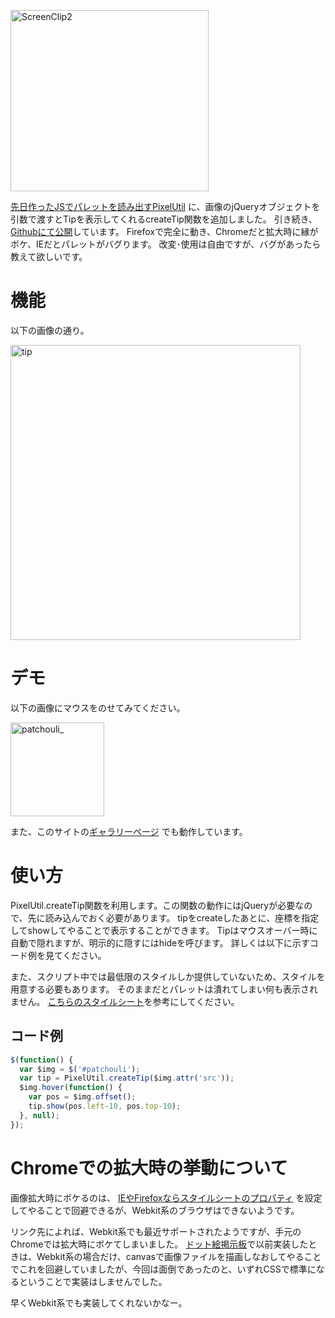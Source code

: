 <a href="http://manaten.net/wp-content/uploads/2013/04/ScreenClip2.png"><img src="http://manaten.net/wp-content/uploads/2013/04/ScreenClip2.png" alt="ScreenClip2" width="317" height="290" class="aligncenter size-full wp-image-416" /></a>


[先日作ったJSでパレットを読み出すPixelUtil](http://manaten.net/archives/310)
に、画像のjQueryオブジェクトを引数で渡すとTipを表示してくれるcreateTip関数を追加しました。
引き続き、[Githubにて公開](https://github.com/manaten/misc/blob/master/pixel_util/pixel_util.js)しています。
Firefoxで完全に動き、Chromeだと拡大時に縁がボケ、IEだとパレットがバグります。
改変･使用は自由ですが、バグがあったら教えて欲しいです。

<!-- more -->

# 機能
以下の画像の通り。

<a href="http://manaten.net/wp-content/uploads/2013/04/tip.png"><img src="http://manaten.net/wp-content/uploads/2013/04/tip.png" alt="tip" width="464" height="472" class="aligncenter size-full wp-image-366" /></a>


# デモ
以下の画像にマウスをのせてみてください。

<a href="http://manaten.net/wp-content/uploads/2013/04/patchouli_.gif"><img src="http://manaten.net/wp-content/uploads/2013/04/patchouli_.gif" alt="patchouli_" width="150" height="150" class="aligncenter size-full wp-image-285" id="patchouli" /></a>

<div>
<style>
div.pixelTip{text-align:center;z-index:10;color:#EEE;font-size:11px;background-color:rgba(0,0,0,0.5);padding:4px;border-radius:6px;box-shadow:0 0 10px #777}div.pixelTip span{margin:0 2px}div.pixelTip span.width:before{content:"w:"}div.pixelTip span.width:after{content:"px"}div.pixelTip span.height:before{content:"h:"}div.pixelTip span.height:after{content:"px"}div.pixelTip span.size:after{content:"byte"}div.pixelTip span.colorNum:after{content:"色"}div.pixelTip span.depth:after{content:"bit"}div.pixelTip div.controll{margin-bottom:1px;width:100%;height:16px;text-align:left;vertical-align:middle}div.pixelTip div.controll button{cursor:pointer;margin:0 2px;border:0;padding:0;float:left}div.pixelTip div.controll button.zoomIn{width:16px;height:16px;display:block;overflow:hidden;background:url("images/images.gif") -160px -64px no-repeat;text-indent:1000%;white-space:nowrap}div.pixelTip div.controll button.zoomOut{width:16px;height:16px;display:block;overflow:hidden;background:url("images/images.gif") -176px -64px no-repeat;text-indent:1000%;white-space:nowrap}div.pixelTip div.controll button.bgColor{width:16px;height:16px;display:block;overflow:hidden;background:url("images/images.gif") -192px -64px no-repeat;text-indent:1000%;white-space:nowrap}div.pixelTip div.controll button.flipX{width:16px;height:16px;display:block;overflow:hidden;background:url("images/images.gif") -160px -80px no-repeat;text-indent:1000%;white-space:nowrap}div.pixelTip div.controll button.flipY{width:16px;height:16px;display:block;overflow:hidden;background:url("images/images.gif") -176px -80px no-repeat;text-indent:1000%;white-space:nowrap}div.pixelTip div.controll button.rotate{width:16px;height:16px;display:block;overflow:hidden;background:url("images/images.gif") -192px -80px no-repeat;text-indent:1000%;white-space:nowrap}div.pixelTip div.controll button:hover{opacity:0.7;filter:alpha(opacity=70)}div.pixelTip div.container{clear:both;margin:0 auto;position:relative}div.pixelTip div.container img{image-rendering:-moz-crisp-edges;image-rendering:-o-crisp-edges;image-rendering:-webkit-optimize-contrast;-ms-interpolation-mode:nearest-neighbor}div.pixelTip table.palette{margin:0 auto}div.pixelTip table.palette td{width:10px;height:9px;border:solid 1px #EEE}div.pixelTip div.color{width:50px;padding:2px;margin:0 auto;border-left:16px solid #000}
</style>
<script type="text/javascript" src="http://ajax.googleapis.com/ajax/libs/jquery/1.9.1/jquery.min.js"></script>
<script type='text/javascript' src="http://manaten.net/misc/pixel_util/pixel_util.js"></script>
<script type='text/javascript'>
$(function() {
  var $img = $('#patchouli');
  var tip = PixelUtil.createTip($img.attr('src'));
  $img.hover(function() {
    var pos = $img.offset();
    tip.show(pos.left-10, pos.top-10);
  }, null);
});
</script></div>

また、このサイトの[ギャラリーページ](http://manaten.net/gallery) でも動作しています。

# 使い方
PixelUtil.createTip関数を利用します。この関数の動作にはjQueryが必要なので、先に読み込んでおく必要があります。
tipをcreateしたあとに、座標を指定してshowしてやることで表示することができます。
Tipはマウスオーバー時に自動で隠れますが、明示的に隠すにはhideを呼びます。
詳しくは以下に示すコード例を見てください。


また、スクリプト中では最低限のスタイルしか提供していないため、スタイルを用意する必要もあります。
そのままだとパレットは潰れてしまい何も表示されません。
[こちらのスタイルシート](https://github.com/manaten/misc/blob/master/css/pixel_tip.css)を参考にしてください。

## コード例
```javascript
$(function() {
  var $img = $('#patchouli');
  var tip = PixelUtil.createTip($img.attr('src'));
  $img.hover(function() {
    var pos = $img.offset();
    tip.show(pos.left-10, pos.top-10);
  }, null);
});
```

# Chromeでの拡大時の挙動について
画像拡大時にボケるのは、
[IEやFirefoxならスタイルシートのプロパティ](https://developer.mozilla.org/en-US/docs/CSS/image-rendering)
を設定してやることで回避できるが、Webkit系のブラウザはできないようです。


リンク先によれば、Webkit系でも最近サポートされたようですが、手元のChromeでは拡大時にボケてしまいました。
[ドット絵掲示板](http://dot.manaten.net)で以前実装したときは、Webkit系の場合だけ、canvasで画像ファイルを描画しなおしてやることでこれを回避していましたが、今回は面倒であったのと、いずれCSSで標準になるということで実装はしませんでした。


早くWebkit系でも実装してくれないかなー。
